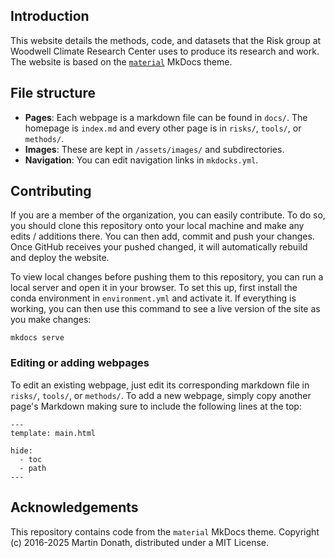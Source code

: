 ## Introduction
This website details the methods, code, and datasets that the Risk group at Woodwell Climate Research Center uses to produce its research and work. The website is based on the [`material`](https://github.com/squidfunk/mkdocs-material) MkDocs theme. 


## File structure
- **Pages**: Each webpage is a markdown file can be found in `docs/`. The homepage is `index.md` and every other page is in `risks/`, `tools/`, or `methods/`.
- **Images**: These are kept in `/assets/images/` and subdirectories.
- **Navigation**: You can edit navigation links in `mkdocks.yml`.


## Contributing
If you are a member of the organization, you can easily contribute. To do so, you should clone this repository onto your local machine and make any edits / additions there. You can then add, commit and push your changes. Once GitHub receives your pushed changed, it will automatically rebuild and deploy the website.

To view local changes before pushing them to this repository, you can run a local server and open it in your browser. To set this up, first install the conda environment in `environment.yml` and activate it. If everything is working, you can then use this command to see a live version of the site as you make changes:
```
mkdocs serve
```

### Editing or adding webpages
To edit an existing webpage, just edit its corresponding markdown file in `risks/`, `tools/`, or `methods/`. To add a new webpage, simply copy another page's Markdown making sure to include the following lines at the top:
```
---
template: main.html

hide:
  - toc
  - path
---

```


## Acknowledgements
This repository contains code from the `material` MkDocs theme. Copyright (c) 2016-2025 Martin Donath, distributed under a MIT License.